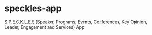 # speckles-app
S.P.E.C.K.L.E.S (Speaker, Programs, Events, Conferences, Key Opinion, Leader, Engagement and Services) App
